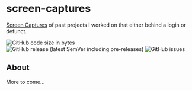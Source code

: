 screen-captures
===============

[Screen Captures](https://coreybailey07.github.io/screen-captures) of past projects I worked on that either behind a login or defunct.

![GitHub code size in bytes](https://img.shields.io/github/languages/code-size/coreybailey07/screen-captures)
![GitHub release (latest SemVer including pre-releases)](https://img.shields.io/github/v/release/coreybailey07/screen-captures?include_prereleases)
![GitHub issues](https://img.shields.io/github/issues/coreybailey07/screen-captures)

## About

More to come...
